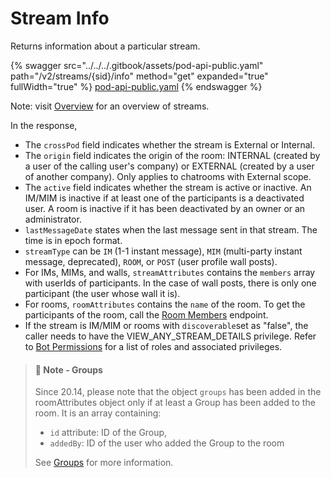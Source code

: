# Stream Info

Returns information about a particular stream.

{% swagger src="../../../.gitbook/assets/pod-api-public.yaml" path="/v2/streams/{sid}/info" method="get" expanded="true" fullWidth="true" %}
[pod-api-public.yaml](../../../.gitbook/assets/pod-api-public.yaml)
{% endswagger %}

Note: visit [Overview](https://docs.developers.symphony.com/building-bots-on-symphony/datafeed/overview-of-streams) for an overview of streams.

In the response,

* The `crossPod` field indicates whether the stream is External or Internal.
* The `origin` field indicates the origin of the room: INTERNAL (created by a user of the calling user's company) or EXTERNAL (created by a user of another company). Only applies to chatrooms with External scope.
* The `active` field indicates whether the stream is active or inactive. An IM/MIM is inactive if at least one of the participants is a deactivated user. A room is inactive if it has been deactivated by an owner or an administrator.
* `lastMessageDate` states when the last message sent in that stream. The time is in epoch format.
* `streamType` can be `IM` (1-1 instant message), `MIM` (multi-party instant message, deprecated), `ROOM`, or `POST` (user profile wall posts).
* For IMs, MIMs, and walls, `streamAttributes` contains the `members` array with userIds of participants. In the case of wall posts, there is only one participant (the user whose wall it is).
* For rooms, `roomAttributes` contains the `name` of the room. To get the participants of the room, call the [Room Members](stream-members.md) endpoint.
* If the stream is IM/MIM or rooms with `discoverable`set as "false", the caller needs to have the VIEW\_ANY\_STREAM\_DETAILS privilege. Refer to [Bot Permissions](https://docs.developers.symphony.com/building-bots-on-symphony/configuration/bot-permissions) for a list of roles and associated privileges.

> #### 📘 Note - Groups
>
> Since 20.14, please note that the object `groups` has been added in the roomAttributes object only if at least a Group has been added to the room. It is an array containing:
>
> * `id` attribute: ID of the Group,
> * `addedBy`: ID of the user who added the Group to the room
>
> See [Groups](../../groups-distribution-lists/) for more information.
